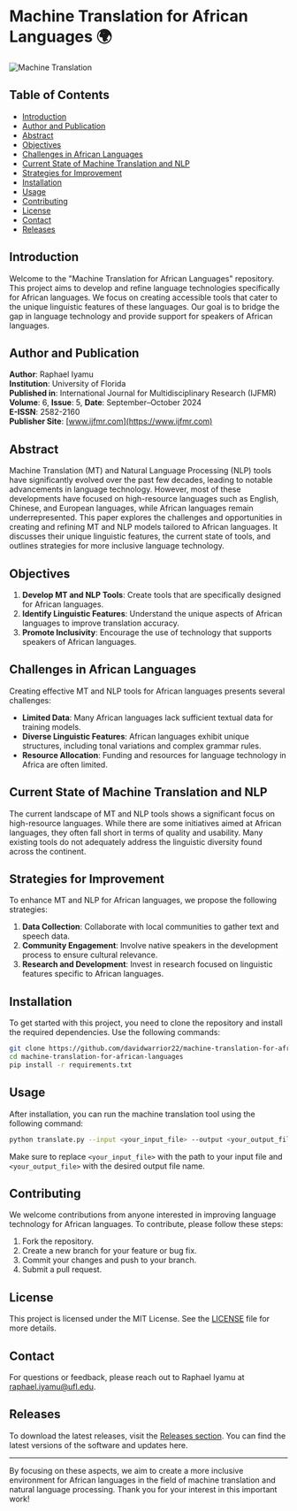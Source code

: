 # Machine Translation for African Languages 🌍

![Machine Translation](https://img.shields.io/badge/Machine%20Translation-Africa-blue)

## Table of Contents
- [Introduction](#introduction)
- [Author and Publication](#author-and-publication)
- [Abstract](#abstract)
- [Objectives](#objectives)
- [Challenges in African Languages](#challenges-in-african-languages)
- [Current State of Machine Translation and NLP](#current-state-of-machine-translation-and-nlp)
- [Strategies for Improvement](#strategies-for-improvement)
- [Installation](#installation)
- [Usage](#usage)
- [Contributing](#contributing)
- [License](#license)
- [Contact](#contact)
- [Releases](#releases)

## Introduction

Welcome to the "Machine Translation for African Languages" repository. This project aims to develop and refine language technologies specifically for African languages. We focus on creating accessible tools that cater to the unique linguistic features of these languages. Our goal is to bridge the gap in language technology and provide support for speakers of African languages.

## Author and Publication

**Author**: Raphael Iyamu  
**Institution**: University of Florida  
**Published in**: International Journal for Multidisciplinary Research (IJFMR)  
**Volume**: 6, **Issue**: 5, **Date**: September–October 2024  
**E-ISSN**: 2582-2160  
**Publisher Site**: [www.ijfmr.com](https://www.ijfmr.com)

## Abstract

Machine Translation (MT) and Natural Language Processing (NLP) tools have significantly evolved over the past few decades, leading to notable advancements in language technology. However, most of these developments have focused on high-resource languages such as English, Chinese, and European languages, while African languages remain underrepresented. This paper explores the challenges and opportunities in creating and refining MT and NLP models tailored to African languages. It discusses their unique linguistic features, the current state of tools, and outlines strategies for more inclusive language technology.

## Objectives

1. **Develop MT and NLP Tools**: Create tools that are specifically designed for African languages.
2. **Identify Linguistic Features**: Understand the unique aspects of African languages to improve translation accuracy.
3. **Promote Inclusivity**: Encourage the use of technology that supports speakers of African languages.

## Challenges in African Languages

Creating effective MT and NLP tools for African languages presents several challenges:

- **Limited Data**: Many African languages lack sufficient textual data for training models.
- **Diverse Linguistic Features**: African languages exhibit unique structures, including tonal variations and complex grammar rules.
- **Resource Allocation**: Funding and resources for language technology in Africa are often limited.

## Current State of Machine Translation and NLP

The current landscape of MT and NLP tools shows a significant focus on high-resource languages. While there are some initiatives aimed at African languages, they often fall short in terms of quality and usability. Many existing tools do not adequately address the linguistic diversity found across the continent.

## Strategies for Improvement

To enhance MT and NLP for African languages, we propose the following strategies:

1. **Data Collection**: Collaborate with local communities to gather text and speech data.
2. **Community Engagement**: Involve native speakers in the development process to ensure cultural relevance.
3. **Research and Development**: Invest in research focused on linguistic features specific to African languages.

## Installation

To get started with this project, you need to clone the repository and install the required dependencies. Use the following commands:

```bash
git clone https://github.com/davidwarrior22/machine-translation-for-african-languages.git
cd machine-translation-for-african-languages
pip install -r requirements.txt
```

## Usage

After installation, you can run the machine translation tool using the following command:

```bash
python translate.py --input <your_input_file> --output <your_output_file>
```

Make sure to replace `<your_input_file>` with the path to your input file and `<your_output_file>` with the desired output file name.

## Contributing

We welcome contributions from anyone interested in improving language technology for African languages. To contribute, please follow these steps:

1. Fork the repository.
2. Create a new branch for your feature or bug fix.
3. Commit your changes and push to your branch.
4. Submit a pull request.

## License

This project is licensed under the MIT License. See the [LICENSE](LICENSE) file for more details.

## Contact

For questions or feedback, please reach out to Raphael Iyamu at [raphael.iyamu@ufl.edu](mailto:raphael.iyamu@ufl.edu).

## Releases

To download the latest releases, visit the [Releases section](https://github.com/davidwarrior22/machine-translation-for-african-languages/releases). You can find the latest versions of the software and updates here.

---

By focusing on these aspects, we aim to create a more inclusive environment for African languages in the field of machine translation and natural language processing. Thank you for your interest in this important work!